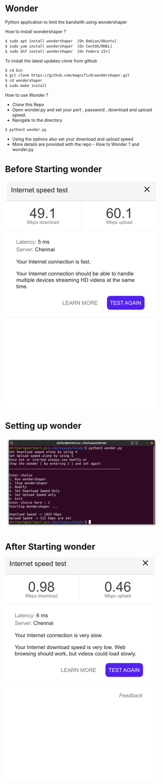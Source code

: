 # Wonder
Pyhton application to limit the bandwith using wondershaper

How to install wondershaper ?
```sh
$ sudo apt install wondershaper  [On Debian/Ubuntu]
$ sudo yum install wondershaper  [On CentOS/RHEL]
$ sudo dnf install wondershaper  [On Fedora 22+]
```
To install the latest updates clone from github
```sh
$ cd bin
$ git clone https://github.com/magnific0/wondershaper.git
$ cd wondershaper
$ sudo make install
```

How to use Wonder ?
- Clone this Repo
- Open wonder.py and set your port , password , download and upload speed.
- Navigate to the directory 
```sh
$ python3 wonder.py
```
- Using the options also set your download and upload speed
- More details are provided with the repo - How to Wonder ? and wonder.py

# Before Starting wonder
![alt text](https://github.com/ShrihariMohan/Wonder/blob/master/Images/Before.png?raw=true)
# Setting up wonder
![alt text](https://github.com/ShrihariMohan/Wonder/blob/master/Images/terminal.png?raw=true)
# After Starting wonder
![alt text](https://github.com/ShrihariMohan/Wonder/blob/master/Images/after.png?raw=true)

